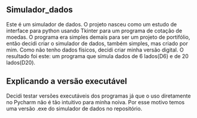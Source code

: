 ## Simulador_dados
Este é um simulador de dados. 
O projeto nasceu como um estudo de interface para python usando Tkinter para um programa de cotação de moedas. 
O programa era simples demais para ser um projeto de portifólio, então decidi criar o simulador de dados, também simples, mas criado por mim.
Como não tenho dados físicos, decidi criar minha versão digital. O resultado foi este: um programa que simula dados de 6 lados(D6) e de 20 lados(D20).
## Explicando a versão executável
Decidi testar versões executáveis dos programas já que o uso diretamente no Pycharm não é tão intuitivo para minha noiva.
Por esse motivo temos uma versão .exe do simulador de dados no repositório.
